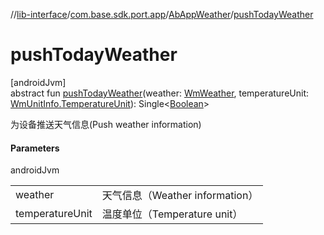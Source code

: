 //[lib-interface](../../../index.md)/[com.base.sdk.port.app](../index.md)/[AbAppWeather](index.md)/[pushTodayWeather](push-today-weather.md)

# pushTodayWeather

[androidJvm]\
abstract fun [pushTodayWeather](push-today-weather.md)(weather: [WmWeather](../../com.base.sdk.entity.apps/-wm-weather/index.md), temperatureUnit: [WmUnitInfo.TemperatureUnit](../../com.base.sdk.entity.settings/-wm-unit-info/-temperature-unit/index.md)): Single&lt;[Boolean](https://kotlinlang.org/api/latest/jvm/stdlib/kotlin/-boolean/index.html)&gt;

为设备推送天气信息(Push weather information)

#### Parameters

androidJvm

| | |
|---|---|
| weather | 天气信息（Weather information） |
| temperatureUnit | 温度单位（Temperature unit） |
